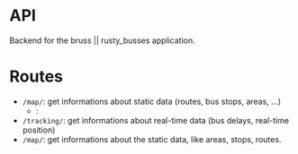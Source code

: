 # API
Backend for the bruss || rusty_busses application.

# Routes
- `/map/`: get informations about static data (routes, bus stops, areas, ...)
  - :
- `/tracking/`: get informations about real-time data (bus delays, real-time position)
- `/map/`: get informations about the static data, like areas, stops, routes. 

